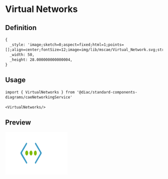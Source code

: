 # Virtual Networks

## Definition

```
{
  _style: 'image;sketch=0;aspect=fixed;html=1;points=[];align=center;fontSize=12;image=img/lib/mscae/Virtual_Network.svg;strokeColor=none;',
  _width: 50,
  _height: 28.000000000000004,
}
```

## Usage

```
import { VirtualNetworks } from '@diac/standard-components-diagrams/caeNetworkingService'

<VirtualNetworks/>
```

## Preview

<img src="./virtual-networks.png" width="200"/>
